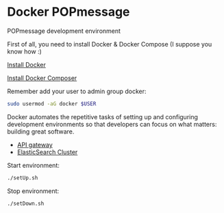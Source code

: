 # Docker POPmessage

POPmessage development environment

First of all, you need to install Docker & Docker Compose (I suppose you know how :)

[Install Docker](https://docs.docker.com/engine/installation/)

[Install Docker Composer](https://docs.docker.com/compose/install/)

Remember add your user to admin group docker:

```sh
sudo usermod -aG docker $USER
```

Docker automates the repetitive tasks of setting up and configuring development environments so that developers can focus on what matters: building great software.

- [API gateway](https://github.com/acostasg/Docker/tree/master/API)
- [ElasticSearch Cluster](https://github.com/acostasg/Docker/blob/master/ElasticSearchCluster/README.md)

Start environment:

```sh
./setUp.sh 
```

Stop environment:

```sh
./setDown.sh 
```

